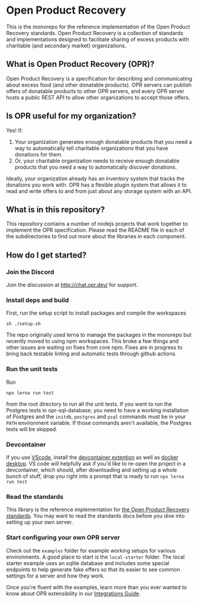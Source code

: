 # Open Product Recovery

This is the monorepo for the reference implementation of the Open Product
Recovery standards. Open Product Recovery is a collection of standards and
implementations designed to facilitate sharing of excess products with
charitable (and secondary market) organizations.

## What is Open Product Recovery (OPR)?

Open Product Recovery is a specification for describing and communicating
about excess food (and other donatable products). OPR servers can publish offers
of donatable products to other OPR servers, and every OPR server hosts a public
REST API to allow other organizations to accept those offers.

## Is OPR useful for my organization?

Yes! If:

1. Your organization generates enough donatable products that you need a way to
   automatically tell charitable organizations that you have donations for them.
2. Or, your charitable organization needs to receive enough donatable products
   that you need a way to automatically discover donations.

Ideally, your organization already has an inventory system that tracks the
donations you work with. OPR has a flexible plugin system that allows it to
read and write offers to and from just about any storage system with an API.

## What is in this repository?

This repository contains a number of nodejs projects that work together to
implement the OPR specification. Please read the README file in each of the
subdirectories to find out more about the libraries in each component.

## How do I get started?

### Join the Discord

Join the discussion at http://chat.opr.dev/ for support.

### Install deps and build

First, run the setup script to install packages and compile the workspaces

```console
sh ./setup.sh
```

The repo originally used lerna to manage the packages in the monorepo
but recently moved to using npm workspaces. This broke a few things
and other issues are waiting on fixes from core npm. Fixes are in
progress to bring back testable linting and automatic tests through
github actions.

### Run the unit tests

Run

```console
npx lerna run test
```

from the root directory to run all the unit tests. If you want to run the Postgres tests in opr-sql-database, you need to have a working installation of Postgres and the `initdb`, `postgres` and `psql` commands must be in your `PATH` environment variable. If those commands aren't available, the Postgres tests will be skipped.

### Devcontainer

If you use [VScode](https://code.visualstudio.com/), install the [devcontainer extention](https://code.visualstudio.com/docs/devcontainers/containers) as well as [docker desktop](https://www.docker.com/). VS code will helpfully ask if you'd like to re-open the project in a devcontainer, which should, after downloading and setting up a whole bunch of stuff, drop you right into a prompt that is ready to run `npx lerna run test`

### Read the standards

This library is the reference implementation for [the Open Product Recovery standards](standards/README.md). You may want to read the standards docs before you dive into setting up your own server.

### Start configuring your own OPR server

Check out the `examples` folder for example working setups for various environments. A good place to start is the `local-starter` folder. The local starter example uses an sqlite database and includes some special endpoints to help generate fake offers so that its easier to see common settings for a server and how they work.

Once you're fluent with the examples, learn more than you ever wanted to know about OPR extensibility in our [Integrations Guide](docs/integrations.md).
